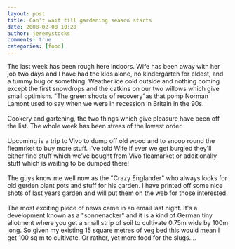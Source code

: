 ```yaml
---
layout: post
title: Can't wait till gardening season starts
date: 2008-02-08 10:28
author: jeremystocks
comments: true
categories: [food]
---
```

The last week has been rough here indoors. Wife has been away with her job two days and I have had the kids alone, no kindergarten for eldest, and a tummy bug or something. Weather ice cold outside and nothing coming except the first snowdrops and the catkins on our two willows which give small optimism. "The green shoots of recovery"as that pomp Norman Lamont used to say when we were in recession in Britain in the 90s.<br /><br />Cookery and gartening, the two things which give pleasure have been off the list. The whole week has been stress of the lowest order.<br /><br />Upcoming is a trip to Vivo to dump off old wood and to snoop round the fleamrket to buy more stuff. I've told Wife if ever we get burgled they'll either find stuff which we've bought from Vivo fleamarket or additionally stuff which is waiting to be dumped there!<br /><br />The guys know me well now as the "Crazy Englander" who always looks for old gerden plant pots and stuff for his garden. I have printed off some nice shots of last years garden and will put them on the web for those interested.<br /><br />The most exciting piece of news came in an email last night. It's a development known as a "sonnenacker" and it is a kind of German tiny allotment where you get a small strip of soil to cultivate 0.75m wide by 100m long. So given my existing 15 square metres of veg bed this would mean I get 100 sq m to cultivate. Or rather, yet more food for the slugs....
